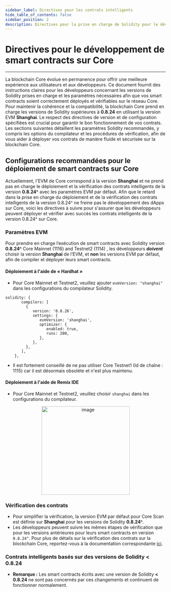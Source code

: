 ```yaml
---
sidebar_label: Directives pour les contrats intelligents
hide_table_of_contents: false
sidebar_position: 2
description: Directives pour la prise en charge de Solidity pour le développement de contrats intelligents sur Core
---
```


# Directives pour le développement de smart contracts sur Core

---

La blockchain Core évolue en permanence pour offrir une meilleure expérience aux utilisateurs et aux développeurs. Ce document fournit des instructions claires pour les développeurs concernant les versions de Solidity prises en charge et les paramètres nécessaires afin que vos smart contracts soient correctement déployés et vérifiables sur le réseau Core. Pour maintenir la cohérence et la compatibilité, la blockchain Core prend en charge les versions de Solidity supérieures à **0.8.24** en utilisant la version EVM **Shanghai**. Le respect des directives de version et de configuration spécifiées est crucial pour garantir le bon fonctionnement de vos contrats. Les sections suivantes détaillent les paramètres Solidity recommandés, y compris les options du compilateur et les procédures de vérification, afin de vous aider à déployer vos contrats de manière fluide et sécurisée sur la blockchain Core.

## Configurations recommandées pour le déploiement de smart contracts sur Core

Actuellement, l'EVM de Core correspond à la version **Shanghai** et ne prend pas en charge le déploiement et la vérification des contrats intelligents de la version **0.8.24^** avec les paramètres EVM par défaut. Afin que le retard dans la prise en charge du déploiement et de la vérification des contrats intelligents de la version 0.8.24^ ne freine pas le développement des dApps sur Core, voici les directives à suivre pour s'assurer que les développeurs peuvent déployer et vérifier avec succès les contrats intelligents de la version 0.8.24^ sur Core.

### Paramètres EVM

Pour prendre en charge l’exécution de smart contracts avec Solidity version **0.8.24^** Core Mainnet (1116) and Testnet2 (1114) , les développeurs **_doivent_** choisir la version **Shanghai** de l’EVM, et **non** les versions EVM par défaut, afin de compiler et déployer leurs smart contracts.

#### Déploiement à l'aide de « Hardhat »

- Pour Core Mainnet et Testnet2, veuillez ajouter `evmVersion: "shanghai"` dans les configurations du compilateur Solidity.

```
solidity: {
       compilers: [
         {
            version: '0.8.26',
            settings: {
               evmVersion: 'shanghai',
               optimizer: {
                  enabled: true,
                  runs: 200,
               },
            },
         },
       ],
    },
```

- Il est fortement conseillé de ne pas utiliser Core Testnet1 (Id de chaîne : 1115) car il est désormais obsolète et n'est plus maintenu.

#### Déploiement à l'aide de Remix IDE

- Pour Core Mainnet et Testnet2, veuillez choisir `shanghai` dans les configurations du compilateur.

<p align="center">
<img width="277" alt="image" src="https://github.com/user-attachments/assets/a528a516-8dfe-44bf-a0fc-34814f284cca" />
</p>

### Vérification des contrats

- Pour simplifier la vérification, la version EVM par défaut pour Core Scan est définie sur **Shanghai** pour les versions de Solidity **0.8.24^**.
- Les développeurs peuvent suivre les mêmes étapes de vérification que pour les versions antérieures pour leurs smart contracts en version `0.8.24^`. Pour plus de détails sur la vérification des contrats sur la blockchain Core, reportez-vous à la documentation correspondante [ici](./contract-verify.md).

### Contrats intelligents basés sur des versions de Solidity < 0.8.24

- **Remarque :** Les smart contracts écrits avec une version de Solidity **\< 0.8.24** ne sont pas concernés par ces changements et continuent de fonctionner normalement.
